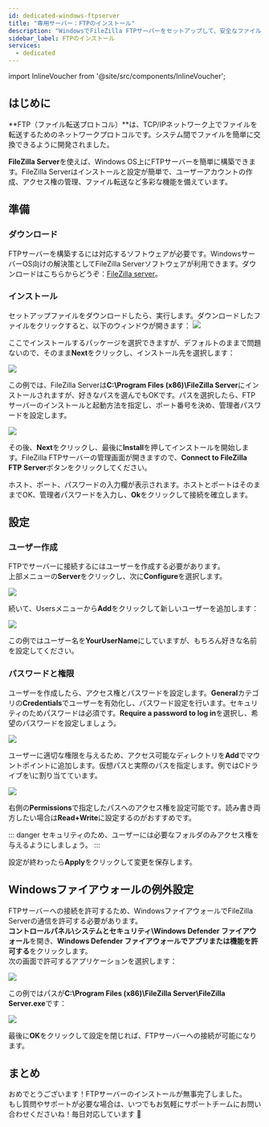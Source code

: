 ```yaml
---
id: dedicated-windows-ftpserver
title: "専用サーバー：FTPのインストール"
description: "WindowsでFileZilla FTPサーバーをセットアップして、安全なファイル転送とユーザーアクセス管理を実現する方法をチェック → 今すぐ詳しく見る"
sidebar_label: FTPのインストール
services:
  - dedicated
---
```


import InlineVoucher from '@site/src/components/InlineVoucher';

## はじめに

**FTP（ファイル転送プロトコル）**は、TCP/IPネットワーク上でファイルを転送するためのネットワークプロトコルです。システム間でファイルを簡単に交換できるように開発されました。

**FileZilla Server**を使えば、Windows OS上にFTPサーバーを簡単に構築できます。FileZilla Serverはインストールと設定が簡単で、ユーザーアカウントの作成、アクセス権の管理、ファイル転送など多彩な機能を備えています。

<InlineVoucher />

## 準備

### ダウンロード

FTPサーバーを構築するには対応するソフトウェアが必要です。WindowsサーバーOS向けの解決策としてFileZilla Serverソフトウェアが利用できます。ダウンロードはこちらからどうぞ：[FileZilla server](https://filezilla-project.org/download.php?type=server)。

### インストール

セットアップファイルをダウンロードしたら、実行します。ダウンロードしたファイルをクリックすると、以下のウィンドウが開きます： ![](https://screensaver01.zap-hosting.com/index.php/s/a2DEpaR5jD28X23/preview)

ここでインストールするパッケージを選択できますが、デフォルトのままで問題ないので、そのまま**Next**をクリックし、インストール先を選択します：

![](https://screensaver01.zap-hosting.com/index.php/s/cN7K9Cte9tXFrF2/preview)

この例では、FileZilla Serverは**C:\Program Files (x86)\FileZilla Server**にインストールされますが、好きなパスを選んでもOKです。パスを選択したら、FTPサーバーのインストールと起動方法を指定し、ポート番号を決め、管理者パスワードを設定します。

![](https://screensaver01.zap-hosting.com/index.php/s/WopFXcW3teFAyJK/preview)

その後、**Next**をクリックし、最後に**Install**を押してインストールを開始します。FileZilla FTPサーバーの管理画面が開きますので、**Connect to FileZilla FTP Server**ボタンをクリックしてください。

ホスト、ポート、パスワードの入力欄が表示されます。ホストとポートはそのままでOK、管理者パスワードを入力し、**Ok**をクリックして接続を確立します。

## 設定

### ユーザー作成

FTPでサーバーに接続するにはユーザーを作成する必要があります。  
上部メニューの**Server**をクリックし、次に**Configure**を選択します。

![](https://screensaver01.zap-hosting.com/index.php/s/C5WLC8Lp8CjTjQg/preview)

続いて、Usersメニューから**Add**をクリックして新しいユーザーを追加します：

![](https://screensaver01.zap-hosting.com/index.php/s/dbCS5yJfwqry8Dq/preview)

この例ではユーザー名を**YourUserName**にしていますが、もちろん好きな名前を設定してください。

### パスワードと権限

ユーザーを作成したら、アクセス権とパスワードを設定します。**General**カテゴリの**Credentials**でユーザーを有効化し、パスワード設定を行います。セキュリティのためパスワードは必須です。**Require a password to log in**を選択し、希望のパスワードを設定しましょう。

![](https://screensaver01.zap-hosting.com/index.php/s/z78wpcFbYEAJYeB/preview)

ユーザーに適切な権限を与えるため、アクセス可能なディレクトリを**Add**でマウントポイントに追加します。仮想パスと実際のパスを指定します。例ではCドライブを\に割り当てています。

![](https://screensaver01.zap-hosting.com/index.php/s/iqQrjGByHpkBcJF/preview)

右側の**Permissions**で指定したパスへのアクセス権を設定可能です。読み書き両方したい場合は**Read+Write**に設定するのがおすすめです。

::: danger
セキュリティのため、ユーザーには必要なフォルダのみアクセス権を与えるようにしましょう。
:::

設定が終わったら**Apply**をクリックして変更を保存します。

## Windowsファイアウォールの例外設定

FTPサーバーへの接続を許可するため、WindowsファイアウォールでFileZilla Serverの通信を許可する必要があります。  
**コントロールパネル\システムとセキュリティ\Windows Defender ファイアウォール**を開き、**Windows Defender ファイアウォールでアプリまたは機能を許可する**をクリックします。  
次の画面で許可するアプリケーションを選択します：

![](https://screensaver01.zap-hosting.com/index.php/s/xHwQzCKokHTn424/preview)

この例ではパスが**C:\Program Files (x86)\FileZilla Server\FileZilla Server.exe**です：

![](https://screensaver01.zap-hosting.com/index.php/s/Laz3HFb7GrLBY9w/preview)

最後に**OK**をクリックして設定を閉じれば、FTPサーバーへの接続が可能になります。

## まとめ

おめでとうございます！FTPサーバーのインストールが無事完了しました。  
もし質問やサポートが必要な場合は、いつでもお気軽にサポートチームにお問い合わせくださいね！毎日対応しています 🙂  

<InlineVoucher />